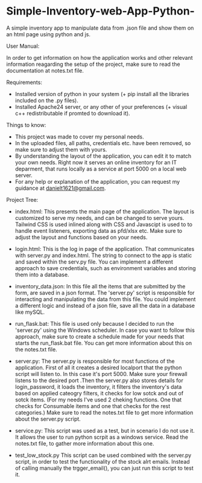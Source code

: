 # Simple-Inventory-web-App-Python-
A simple inventory app to manipulate data from .json file and show them on an html page using python and js.

User Manual:

   In order to get information on how the application works and other relevant information reagarding the setup of the project, make sure to read the documentation at notes.txt file.

Requirements:
  - Installed version of python in your system (+ pip install all the libraries included on the .py files).
  - Installed Apache24 server, or any other of your preferences (+ visual c++ redistributable if promted to download it). 

Things to know:
  - This project was made to cover my personal needs. 
  - In the uploaded files, all paths, credentials etc. have been removed, so make sure to adjust them with yours.
  - By understanding the layout of the application, you can edit it to match your own needs. Right now it serves
    an online inventory for an IT deparment, that runs locally as a service at port 5000 on a local web server.
  - For any help or explanation of the application, you can request my guidance at danielt1621@gmail.com.

Project Tree:
  - index.html:
      This presents the main page of the application. The layout is customized to serve my needs, and can be changed to serve yours. Tailwind CSS is used            inlined along with CSS and Javascipt is used to to handle event listeners, exporting data as pfd/xlsx etc. Make sure to adjust the layout and functions        based on your needs.
    
  - login.html:
      This is the log in page of the application. That communicates with server.py and index.html. The string to connect to the app is static and saved within       the serv.py file. You can implement a different approach to save credentials, such as environment variables and storing them into a database.
    
  - inventory_data.json:
      In this file all the items that are submitted by the form, are saved in a json format. The 'server.py' script is responsible for interacting and                manipulating the data from this file. You could implement a different logic and instead of a json file, save all the data in a database like mySQL.
    
  - run_flask.bat:
      This file is used only because I decided to run the 'server.py' using the Windows scheduler. In case you want to follow this approach, make sure to            create a schedule made for your needs that starts the run_flask.bat file. You can get more information about this on the notes.txt file.
    
  - server.py:
      The server.py is responsible for most functions of the application.
      First of all it creates a desired localport that the python script will listen to.  In this case it's port 5000. Make sure your firewall listens to the        desired port .Then the server.py also stores details for login_password, it loads the inventory, it filters the inventory's data based on applied              cateogry filters, it checks for low sotck and out of sotck items. (For my needs I've used 2 cheking functions. One that checks for Consumable items and        one that checks for the rest categories.) Make sure to read the notes.txt file to get more information about the server.py script.
    
  - service.py:
      This script was used as a test, but in scenario I do not use it. It allows the user to run python scrpit as a windows service. Read the notes.txt file,        to gather more information about this one.
    
  - test_low_stock.py
      This script can be used combined with the server.py script, in order to test the functionality of the stock alrt emails. Instead of calling manually the       trgger_email(), you can just run this script to test it.
